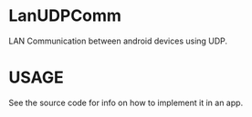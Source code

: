 LanUDPComm
==========

LAN Communication between android devices using UDP.

USAGE
=====

See the source code for info on how to implement it in an app.

